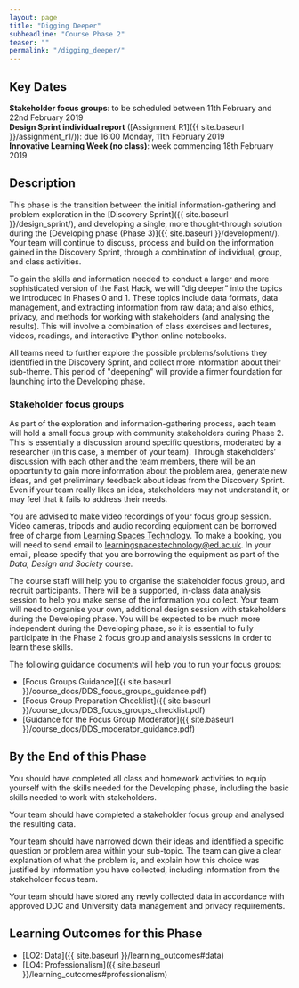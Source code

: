 ```yaml
---
layout: page
title: "Digging Deeper"
subheadline: "Course Phase 2"
teaser: ""
permalink: "/digging_deeper/"
---
```



## Key Dates

**Stakeholder focus groups**: to be scheduled between 11th February and 22nd February 2019  
**Design Sprint individual report** ([Assignment R1]({{ site.baseurl }}/assignment_r1/)): due 16:00 Monday, 11th February 2019   
**Innovative Learning Week (no class)**: week commencing 18th February 2019

## Description

This phase is the transition between the initial information-gathering and problem exploration in the  [Discovery Sprint]({{ site.baseurl }}/design_sprint/), and developing a single, more thought-through solution during the [Developing phase (Phase 3)]({{ site.baseurl }}/development/). Your team will continue to discuss, process and build on the information gained in the Discovery Sprint, through a combination of individual, group, and class activities.

To gain the skills and information needed to conduct a larger and more sophisticated version of the Fast Hack, we will “dig deeper” into the topics we introduced in Phases 0 and 1. These topics include data formats, data management, and extracting information from raw data; and also ethics, privacy, and methods for working with stakeholders (and analysing the results). This will involve a combination of class exercises and lectures, videos, readings, and interactive IPython online notebooks. 

All teams need to further explore the possible problems/solutions they identified in the Discovery Sprint, and collect more information about their sub-theme. This period of "deepening" will provide a firmer foundation for launching into the Developing phase.

### Stakeholder focus groups

As part of the exploration and information-gathering process, each team will hold a small focus group with community stakeholders during Phase 2. This is essentially a discussion around specific questions, moderated by a researcher (in this case, a member of your team). Through stakeholders’ discussion with each other and the team members, there will be an opportunity to gain more information about the problem area, generate new ideas, and get preliminary feedback about ideas from the Discovery Sprint. Even if your team really likes an idea, stakeholders may not understand it, or may feel that it fails to address their needs. 

You are advised to make video recordings of your focus group session. Video cameras, tripods and audio recording equipment can be borrowed free of charge from [Learning Spaces Technology](http://www.ed.ac.uk/information-services/computing/audio-visual-multi-media/audio-visual-loans/student-loans). To make a booking, you will need to send email to [learningspacestechnology@ed.ac.uk](mailto:learningspacestechnology@ed.ac.uk). In your email, please specify that you are borrowing the equipment as part of the *Data, Design and Society* course.

The course staff will help you to organise the stakeholder focus group, and recruit participants. There will be a supported, in-class data analysis session to help you make sense of the information you collect. Your team will need to organise your own, additional design session with stakeholders during the Developing phase. You will be expected to be much more independent during the Developing phase, so it is essential to fully participate in the Phase 2 focus group and analysis sessions in order to learn these skills.

The following guidance documents will help you to run your focus groups:

* [Focus Groups Guidance]({{ site.baseurl }}/course_docs/DDS_focus_groups_guidance.pdf)
* [Focus Group Preparation Checklist]({{ site.baseurl }}/course_docs/DDS_focus_groups_checklist.pdf)
* [Guidance for the Focus Group Moderator]({{ site.baseurl }}/course_docs/DDS_moderator_guidance.pdf)



## By the End of this Phase

You should have completed all class and homework activities to equip yourself with the skills needed for the Developing phase, including the basic skills needed to work with stakeholders.

Your team should have completed a stakeholder focus group and analysed the resulting data.

Your team should have narrowed down their ideas and identified a specific question or problem area within your sub-topic. The team can give a clear explanation of what the problem is, and explain how this choice was justified by information you have collected, including information from the stakeholder focus team.

Your team should have stored any newly collected data in accordance with approved DDC and University data management and privacy requirements. 


## Learning Outcomes for this Phase

* [LO2: Data]({{ site.baseurl }}/learning_outcomes#data)
* [LO4: Professionalism]({{ site.baseurl }}/learning_outcomes#professionalism)
